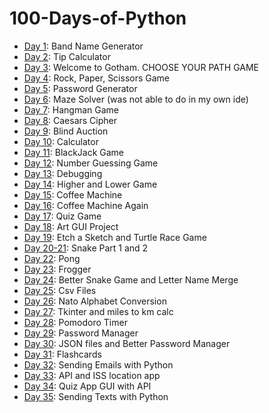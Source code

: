 ﻿# 100-Days-of-Python

- [Day 1](Day01): Band Name Generator
- [Day 2](Day02): Tip Calculator
- [Day 3](Day03): Welcome to Gotham. CHOOSE YOUR PATH GAME
- [Day 4](Day04): Rock, Paper, Scissors Game
- [Day 5](Day05): Password Generator
- [Day 6](Day06): Maze Solver (was not able to do in my own ide)
- [Day 7](Day07): Hangman Game
- [Day 8](Day08): Caesars Cipher
- [Day 9](Day09): Blind Auction
- [Day 10](Day10): Calculator
- [Day 11](Day11): BlackJack Game
- [Day 12](Day12): Number Guessing Game
- [Day 13](Day13): Debugging
- [Day 14](Day14): Higher and Lower Game
- [Day 15](Day15): Coffee Machine
- [Day 16](Day16): Coffee Machine Again
- [Day 17](Day17): Quiz Game
- [Day 18](Day18): Art GUI Project
- [Day 19](Day19): Etch a Sketch and Turtle Race Game
- [Day 20-21](Day20-21): Snake Part 1 and 2
- [Day 22](Day22): Pong
- [Day 23](Day23): Frogger
- [Day 24](Day24): Better Snake Game and Letter Name Merge
- [Day 25](Day25): Csv Files
- [Day 26](Day26): Nato Alphabet Conversion
- [Day 27](Day27): Tkinter and miles to km calc
- [Day 28](Day28): Pomodoro Timer
- [Day 29](Day29): Password Manager
- [Day 30](Day30): JSON files and Better Password Manager
- [Day 31](Day31): Flashcards
- [Day 32](Day32): Sending Emails with Python
- [Day 33](Day33): API and ISS location app
- [Day 34](Day34): Quiz App GUI with API
- [Day 35](Day35): Sending Texts with Python


